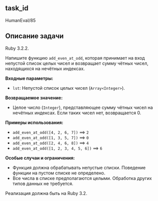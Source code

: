 ## task_id
HumanEval/85

## Описание задачи
Ruby 3.2.2.

Напишите функцию `add_even_at_odd`, которая принимает на вход непустой список целых чисел и возвращает сумму чётных чисел, находящихся на нечётных индексах.

**Входные параметры:**

* `lst`: Непустой список целых чисел (`Array<Integer>`).

**Возвращаемое значение:**

* Целое число (`Integer`), представляющее сумму чётных чисел на нечётных индексах.  Если таких чисел нет, возвращается 0.


**Примеры использования:**

* `add_even_at_odd([4, 2, 6, 7])`  ==> `2`
* `add_even_at_odd([1, 3, 5, 7])` ==> `0`
* `add_even_at_odd([2, 4, 6, 8])` ==> `4`
* `add_even_at_odd([1, 2, 3, 4, 5, 6])` ==> `6`


**Особые случаи и ограничения:**

* Функция должна обрабатывать непустые списки.  Поведение функции на пустом списке не определено.
* Все числа в списке предполагаются целыми. Обработка других типов данных не требуется.

Реализация должна быть на Ruby 3.2.


